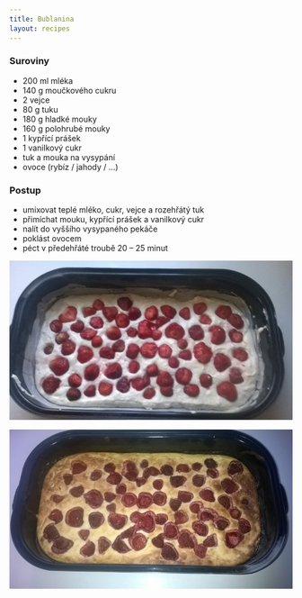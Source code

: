 ```yaml
---
title: Bublanina
layout: recipes
---
```


### Suroviny
- 200 ml mléka
- 140 g moučkového cukru
- 2 vejce
- 80 g tuku
- 180 g hladké mouky
- 160 g polohrubé mouky
- 1 kypřící prášek
- 1 vanilkový cukr
- tuk a mouka na vysypání
- ovoce (rybíz / jahody / ...)

### Postup
- umixovat teplé mléko, cukr, vejce a rozehřátý tuk
- přimíchat mouku, kypřící prášek a vanilkový cukr
- nalít do vyššího vysypaného pekáče
- poklást ovocem 
- péct v předehřáté troubě 20 – 25 minut

![Před pečením](/fotky/bublanina-1.jpg)

![Upečeno](/fotky/bublanina-2.jpg)
